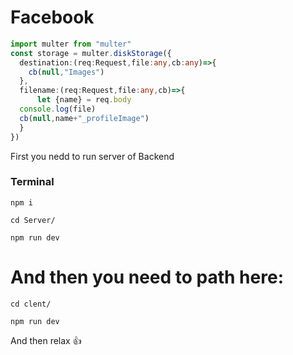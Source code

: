 # Facebook
``` ts
import multer from "multer"
const storage = multer.diskStorage({
  destination:(req:Request,file:any,cb:any)=>{
    cb(null,"Images")
  },
  filename:(req:Request,file:any,cb)=>{
      let {name} = req.body
  console.log(file)
  cb(null,name+"_profileImage")
  }
})
```
First you nedd to run server of Backend
### Terminal
``` shell
npm i
```

``` shell
cd Server/
```
``` shell
npm run dev
```
# And then you need to path here:
``` shel
cd clent/
```
``` shell
npm run dev
```
And then relax 👍
